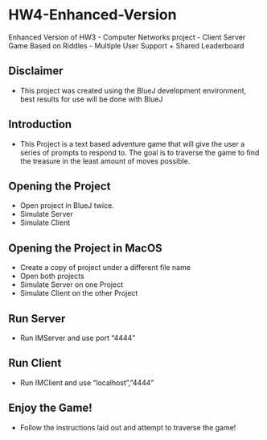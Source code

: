 # HW4-Enhanced-Version
Enhanced Version of HW3 - Computer Networks project - Client Server Game Based on Riddles - Multiple User Support + Shared Leaderboard

## Disclaimer
- This project was created using the BlueJ development environment, best results for use will be done with BlueJ

## Introduction
- This Project is a text based adventure game that will give the user a series of prompts to respond to. The goal is to traverse the game to find the treasure in the least amount of moves possible.

## Opening the Project
- Open project in BlueJ twice.
- Simulate Server
- Simulate Client

## Opening the Project in MacOS
- Create a copy of project under a different file name
- Open both projects
- Simulate Server on one Project
- Simulate Client on the other Project

## Run Server 
- Run IMServer and use port “4444”

## Run Client
- Run IMClient and use “localhost”,”4444”

## Enjoy the Game!
- Follow the instructions laid out and attempt to traverse the game!
